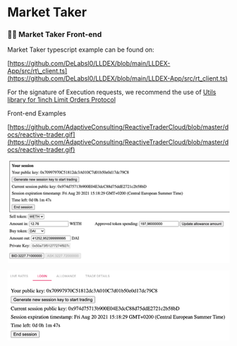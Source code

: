 # Market Taker

### 👨‍🌾 Market Taker Front-end

Market Taker typescript example can be found on:

[https://github.com/DeLabsI0/LLDEX/blob/main/LLDEX-App/src/rt\_client.ts](https://github.com/DeLabsI0/LLDEX/blob/main/LLDEX-App/src/rt_client.ts)

For the signature of Execution requests, we recommend the use of [Utils library for 1inch Limit Orders Protocol](https://github.com/1inch/limit-order-protocol-utils)



Front-end Examples

[https://github.com/AdaptiveConsulting/ReactiveTraderCloud/blob/master/docs/reactive-trader.gif](https://github.com/AdaptiveConsulting/ReactiveTraderCloud/blob/master/docs/reactive-trader.gif)

![](../.gitbook/assets/image%20%282%29.png)



![](../.gitbook/assets/image%20%285%29.png)







